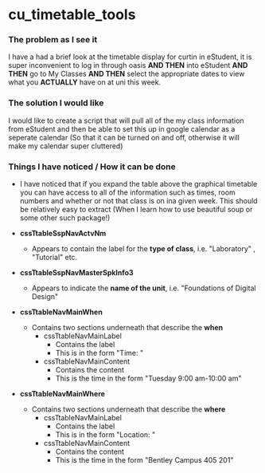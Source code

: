 # __cu_timetable_tools__

### The problem as I see it

I have a had a brief look at the timetable display for curtin in eStudent, it is super inconvenient to log in through oasis __AND THEN__ into eStudent __AND THEN__ go to My Classes __AND THEN__ select the appropriate dates to view what you __ACTUALLY__ have on at uni this week.

### The solution I would like

I would like to create a script that will pull all of the my class information from eStudent and then be able to set this up in google calendar as a seperate calendar (So that it can be turned on and off, otherwise it will make my calendar super cluttered)

### Things I have noticed / How it can be done

- I have noticed that if you expand the table above the graphical timetable you can have access to all of the information such as times, room numbers and whether or not that class is on ina given week. This should be relatively easy to extract (When I learn how to use beautiful soup or some other such package!)

- __cssTtableSspNavActvNm__
    - Appears to contain the label for the __type of class__, i.e. "Laboratory" , "Tutorial" etc.

- __cssTtableSspNavMasterSpkInfo3__
    - Appears to indicate the __name of the unit__, i.e. "Foundations of Digital Design"

- __cssTtableNavMainWhen__
    - Contains two sections underneath that describe the __when__
        - cssTtableNavMainLabel
            - Contains the label
            - This is in the form "Time: "
        - cssTtableNavMainContent
            - Contains the content
            - This is the time in the form "Tuesday 9:00 am-10:00 am"

- __cssTtableNavMainWhere__
    - Contains two sections underneath that describe the __where__
        - cssTtableNavMainLabel
            - Contains the label
            - This is in the form "Location: "
        - cssTtableNavMainContent
            - Contains the content
            - This is the time in the form "Bentley Campus 405 201"
